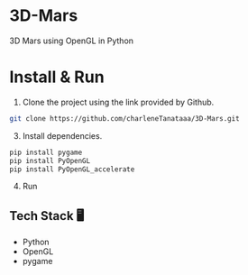 # 3D-Mars
3D Mars using OpenGL in Python

# Install & Run
1. Clone the project using the link provided by Github.
```bash
git clone https://github.com/charleneTanataaa/3D-Mars.git
```
3. Install dependencies.
```bash
pip install pygame
pip install PyOpenGL
pip install PyOpenGL_accelerate
```
4. Run

## Tech Stack 🖥️
- Python
- OpenGL
- pygame

